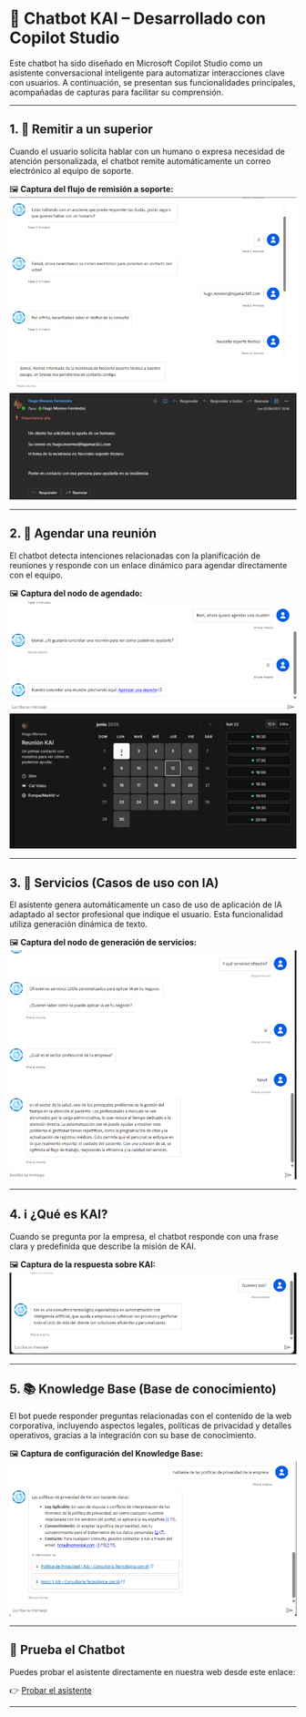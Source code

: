 # 🤖 Chatbot KAI – Desarrollado con Copilot Studio

Este chatbot ha sido diseñado en Microsoft Copilot Studio como un asistente conversacional inteligente para automatizar interacciones clave con usuarios. A continuación, se presentan sus funcionalidades principales, acompañadas de capturas para facilitar su comprensión.

---

## 1. 📩 Remitir a un superior

Cuando el usuario solicita hablar con un humano o expresa necesidad de atención personalizada, el chatbot remite automáticamente un correo electrónico al equipo de soporte.

🖼️ **Captura del flujo de remisión a soporte:**
![Remitir a superior](images/remitir_superior.png)
![Correo](images/correo.png)

---

## 2. 📅 Agendar una reunión

El chatbot detecta intenciones relacionadas con la planificación de reuniones y responde con un enlace dinámico para agendar directamente con el equipo.

🖼️ **Captura del nodo de agendado:**
![Agendar reunión](images/agendar_reunion.png)
![Enlace reunión](images/enlace.png)

---

## 3. 🧠 Servicios (Casos de uso con IA)

El asistente genera automáticamente un caso de uso de aplicación de IA adaptado al sector profesional que indique el usuario. Esta funcionalidad utiliza generación dinámica de texto.

🖼️ **Captura del nodo de generación de servicios:**
![Servicios IA](images/servicios_ia.png)

---

## 4. ℹ️ ¿Qué es KAI?

Cuando se pregunta por la empresa, el chatbot responde con una frase clara y predefinida que describe la misión de KAI.

🖼️ **Captura de la respuesta sobre KAI:**
![Qué es KAI](images/que_es_kai.png)

---

## 5. 📚 Knowledge Base (Base de conocimiento)

El bot puede responder preguntas relacionadas con el contenido de la web corporativa, incluyendo aspectos legales, políticas de privacidad y detalles operativos, gracias a la integración con su base de conocimiento.

🖼️ **Captura de configuración del Knowledge Base:**
![Knowledge Base](images/knowledge_base.png)

---

## 🚀 Prueba el Chatbot

Puedes probar el asistente directamente en nuestra web desde este enlace:

👉 [Probar el asistente](https://tusitio.com/chatbot-kai)

---